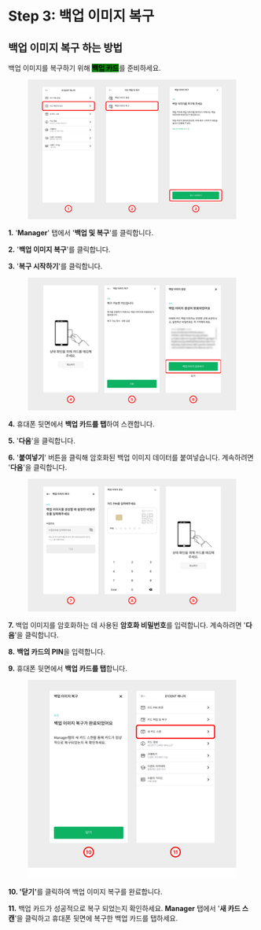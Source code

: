 # Step 3: 백업 이미지 복구

## 백업 이미지 복구 하는 방법 <a href="#how-to-recover-the-backup-image" id="how-to-recover-the-backup-image"></a>

백업 이미지를 복구하기 위해 <mark style="background-color:green;">**백업 카드**</mark>를 준비하세요.

<figure><img src="../../.gitbook/assets/1 (13).jpg" alt=""><figcaption></figcaption></figure>

**1.** '**Manager**' 탭에서 '**백업 및 복구**'를 클릭합니다.

**2.** '**백업 이미지 복구**'를 클릭합니다.

**3.** '**복구 시작하기**'를 클릭합니다.

<figure><img src="../../.gitbook/assets/2 (12).jpg" alt=""><figcaption></figcaption></figure>

**4.** 휴대폰 뒷면에서 **백업 카드를 탭**하여 스캔합니다.&#x20;

**5.** '**다음**'을 클릭합니다.

**6.** '**붙여넣기**' 버튼을 클릭해 암호화된 백업 이미지 데이터를 붙여넣습니다. 계속하려면 '**다음**'을 클릭합니다.

<figure><img src="../../.gitbook/assets/3 (9).jpg" alt=""><figcaption></figcaption></figure>

**7.** 백업 이미지를 암호화하는 데 사용된 **암호화 비밀번호**를 입력합니다. 계속하려면 '**다음**'을 클릭합니다.&#x20;

**8.** **백업 카드의 PIN**을 입력합니다.&#x20;

**9.** 휴대폰 뒷면에서 **백업 카드를 탭**합니다.

<figure><img src="../../.gitbook/assets/4 (7).jpg" alt="" width="563"><figcaption></figcaption></figure>



**10. '닫기'**&#xB97C; 클릭하여 백업 이미지 복구를 완료합니다.&#x20;

**11.** 백업 카드가 성공적으로 복구 되었는지 확인하세요. **Manager** 탭에서 '**새 카드 스캔**'을 클릭하고 휴대폰 뒷면에 복구한 백업 카드를 탭하세요.&#x20;

